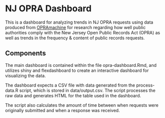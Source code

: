 # NJ OPRA Dashboard
 This is a dashboard for analyzing trends in NJ OPRA requests using data produced from [OPRAmachine](https://opramachine.com/) for research regarding how well public authorities comply with the New Jersey Open Public Records Act (OPRA) as well as trends in the frequency & content of public records requests.

## Components
The main dashboard is contained within the file opra-dashboard.Rmd, and utilizes shiny and flexdashboard to create an interactive dashboard for visualizing the data.

The dashboard expects a CSV file with data generated from the process-data.R script, which is stored in data/output.csv. The script processes the raw data and generates HTML for the table used in the dashboard.

 The script also calculates the amount of time between when requests were originally submitted and when a response was received.